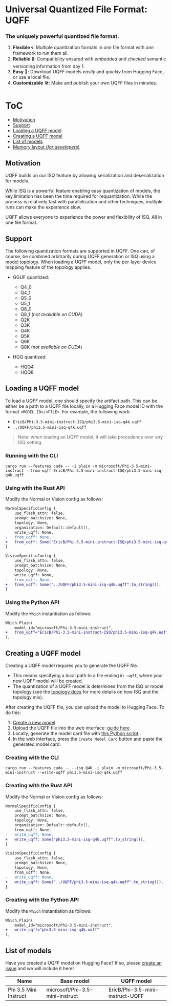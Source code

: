 # Universal Quantized File Format: UQFF

<h3 align="left">
The uniquely powerful quantized file format.
</h3>

1) **Flexible** 🌀: Multiple quantization formats in *one* file format with *one* framework to run them all.
2) **Reliable** 🔒: Compatibility ensured with *embedded* and *checked* semantic versioning information from day 1.
3) **Easy** 🤗: Download UQFF models *easily* and *quickly* from Hugging Face, or use a local file.
3) **Customizable** 🛠️: Make and publish your own UQFF files in minutes.

# ToC
- [Motivation](#motivation)
- [Support](#support)
- [Loading a UQFF model](#loading-a-uqff-model)
- [Creating a UQFF model](#creating-a-uqff-model)
- [List of models](#list-of-models)
- [Memory layout (*for developers*)](UQFF/LAYOUT.md)

## Motivation

UQFF builds on our ISQ feature by allowing serialization and deserialization for models.

While ISQ is a powerful feature enabling easy quantization of models, the key limitation has been the time required for requantization. While the process is relatively fast with parallelization and other techniques, multiple runs can make the experience slow. 

UQFF allows everyone to experience the power and flexibility of ISQ. All in one file format.

## Support

The following quantization formats are supported in UQFF. One can, of course, be combined arbitrarily during UQFF generation or ISQ using a [model topology](TOPOLOGY.md). When loading a UQFF model, only the per-layer device mapping feature of the topology applies.

- GGUF quantized:
    - Q4_0
    - Q4_1
    - Q5_0
    - Q5_1
    - Q8_0
    - Q8_1 (*not available on CUDA*)
    - Q2K
    - Q3K
    - Q4K
    - Q5K
    - Q6K
    - Q8K  (*not available on CUDA*)

- HQQ quantized:
    - HQQ4
    - HQQ8

## Loading a UQFF model

To load a UQFF model, one should specify the artifact path. This can be either be a path to a UQFF file locally, or a Hugging Face model ID with the format `<MODEL ID>/<FILE>`. For example, the following work:

- `EricB/Phi-3.5-mini-instruct-ISQ/phi3.5-mini-isq-q4k.uqff`
- `../UQFF/phi3.5-mini-isq-q4k.uqff`

> Note: when loading an UQFF model, it will take precedence over any ISQ setting.

### Running with the CLI

```
cargo run --features cuda -- -i plain -m microsoft/Phi-3.5-mini-instruct --from-uqff EricB/Phi-3.5-mini-instruct-ISQ/phi3.5-mini-isq-q4k.uqff
```

### Using with the Rust API

Modify the Normal or Vision config as follows:

```diff
NormalSpecificConfig {
    use_flash_attn: false,
    prompt_batchsize: None,
    topology: None,
    organization: Default::default(),
    write_uqff: None,
-   from_uqff: None,
+   from_uqff: Some("EricB/Phi-3.5-mini-instruct-ISQ/phi3.5-mini-isq-q4k.uqff".to_string()),
}
```

```diff
VisionSpecificConfig {
    use_flash_attn: false,
    prompt_batchsize: None,
    topology: None,
    write_uqff: None,
-   from_uqff: None,
+   from_uqff: Some("../UQFF/phi3.5-mini-isq-q4k.uqff".to_string()),
}
```

### Using the Python API
Modify the `Which` instantiation as follows:
```diff
Which.Plain(
    model_id="microsoft/Phi-3.5-mini-instruct",
+   from_uqff="EricB/Phi-3.5-mini-instruct-ISQ/phi3.5-mini-isq-q4k.uqff"
),
```


## Creating a UQFF model

Creating a UQFF model requires you to generate the UQFF file.
- This means specifying a local path to a file ending in `.uqff`, where your new UQFF model will be created.
- The quantization of a UQFF model is determined from the ISQ or model topology (see the [topology docs](TOPOLOGY.md) for more details on how ISQ and the topology mix).

After creating the UQFF file, you can upload the model to Hugging Face. To do this:
1) [Create a new model](https://huggingface.co/docs/transformers/v4.17.0/en/create_a_model).
2) Upload the UQFF file into the web interface: [guide here](https://huggingface.co/docs/hub/en/models-uploading#using-the-web-interface).
3) Locally, generate the model card file with [this Python script](../scripts/generate_uqff_card.py)..
4) In the web interface, press the `Create Model Card` button and paste the generated model card.

### Creating with the CLI

```
cargo run --features cuda -- --isq Q4K -i plain -m microsoft/Phi-3.5-mini-instruct --write-uqff phi3.5-mini-isq-q4k.uqff
```

### Creating with the Rust API

Modify the Normal or Vision config as follows:

```diff
NormalSpecificConfig {
    use_flash_attn: false,
    prompt_batchsize: None,
    topology: None,
    organization: Default::default(),
    from_uqff: None,
-   write_uqff: None,
+   write_uqff: Some("phi3.5-mini-isq-q4k.uqff".to_string()),
}
```

```diff
VisionSpecificConfig {
    use_flash_attn: false,
    prompt_batchsize: None,
    topology: None,
    from_uqff: None,
-   write_uqff: None,
+   write_uqff: Some("../UQFF/phi3.5-mini-isq-q4k.uqff".to_string()),
}
```

### Creating with the Python API
Modify the `Which` instantiation as follows:
```diff
Which.Plain(
    model_id="microsoft/Phi-3.5-mini-instruct",
+   write_uqff="phi3.5-mini-isq-q4k.uqff"
),
```

## List of models

Have you created a UQFF model on Hugging Face? If so, please [create an issue](https://github.com/EricLBuehler/mistral.rs/issues/new) and we will include it here!

| Name | Base model | UQFF model |
| -- | -- | -- |
| Phi 3.5 Mini Instruct | microsoft/Phi-3.5-mini-instruct | EricB/Phi-3.5-mini-instruct-UQFF |
